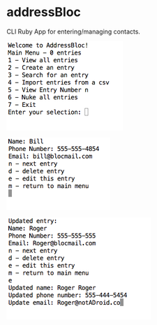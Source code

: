 # addressBloc

CLI Ruby App for entering/managing contacts.

![Main Menu](/Menu.png)

![View Entry](/viewEntry.png)

![Update an entry](/updateEntry.png)



